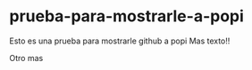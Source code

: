 # prueba-para-mostrarle-a-popi
Esto es una prueba para mostrarle github a popi
Mas texto!!

Otro mas  
